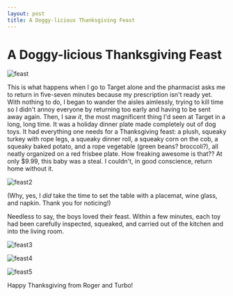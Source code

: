 ```yaml
---
layout: post
title: A Doggy-licious Thanksgiving Feast
---
```


A Doggy-licious Thanksgiving Feast
===================

![feast](http://i1230.photobucket.com/albums/ee481/ptkatz/Blog%20Pictures/IMG_2482.jpg)

This is what happens when I go to Target alone and the pharmacist asks me to return in five-seven minutes because my prescription isn't ready yet. With nothing to do, I began to wander the 
aisles aimlessly, trying to kill time so I didn't annoy everyone by returning too early and having to be sent away again. Then, I saw _it_, the most magnificent thing I'd seen at Target in a 
long, long time. It was a holiday dinner plate made completely out of dog toys. It had everything one needs for a Thanksgiving feast: a plush, squeaky turkey with rope legs, a squeaky dinner roll, a squeaky corn on the cob, 
a squeaky baked potato, and a rope vegetable (green beans? broccoli?), all neatly organized on a red frisbee plate. How freaking awesome is that?? At only $9.99, this baby was a steal. 
I couldn't, in good conscience, return home without it. 

![feast2](http://i1230.photobucket.com/albums/ee481/ptkatz/Blog%20Pictures/IMG_2481.jpg)

(Why, yes, I _did_ take the time to set the table with a placemat, wine glass, and napkin. Thank you for noticing!)

Needless to say, the boys loved their feast. Within a few minutes, each toy had been carefully inspected, squeaked, and carried out of the kitchen and into the living room.  

![feast3](http://i1230.photobucket.com/albums/ee481/ptkatz/Blog%20Pictures/IMG_2486.jpg)

![feast4](http://i1230.photobucket.com/albums/ee481/ptkatz/Blog%20Pictures/IMG_2483.jpg)

![feast5](http://i1230.photobucket.com/albums/ee481/ptkatz/Blog%20Pictures/IMG_2488.jpg)

Happy Thanksgiving from Roger and Turbo! 
